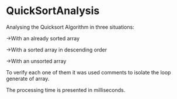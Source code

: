# QuickSortAnalysis


Analysing the Quicksort Algorithm in three situations:

->With an already sorted array

->With a sorted array in descending order

->With an unsorted array


To verify each one of them it was used comments to isolate the loop generate of array.


The processing time is presented in milliseconds.
